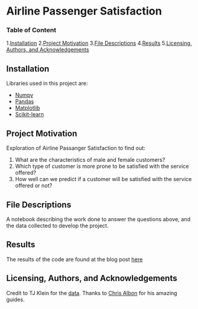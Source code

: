 # Airline Passenger Satisfaction

### Table of Content
1.[Installation](#installation)
2.[Project Motivation](#motivation)
3.[File Descriptions](#files)
4.[Results](#results)
5.[Licensing, Authors, and Acknowledgements](#licensing)

## Installation <a name="installation"></a>

Libraries used in this project are:
* [Numpy](https://github.com/numpy/numpy)
* [Pandas](https://github.com/pandas-dev/pandas)
* [Matplotlib](https://github.com/matplotlib/matplotlib)
* [Scikit-learn](https://github.com/scikit-learn/scikit-learn)

## Project Motivation <a name="motivation"></a>

Exploration of Airline Passanger Satisfaction to find out:

1. What are the characteristics of male and female customers?
2. Which type of customer is more prone to be satisfied with the service offered?
3. How well can we predict if a customer will be satisfied with the service offered or not?

## File Descriptions <a name="files"></a>

A notebook describing the work done to answer the questions above, and the data collected to develop the project.

## Results <a name="results"></a>

The results of the code are found at the blog post [here](https://medium.com/@gabriel.tourinho2112/did-you-enjoy-your-flight-1d5a7b32db3a)

## Licensing, Authors, and Acknowledgements <a name="licensing"></a>

Credit to TJ Klein for the [data](https://www.kaggle.com/teejmahal20/airline-passenger-satisfaction?select=train.csv).
Thanks to [Chris Albon](https://chrisalbon.com/) for his amazing guides.
